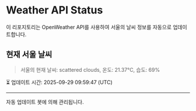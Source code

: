 
# Weather API Status

이 리포지토리는 OpenWeather API를 사용하여 서울의 날씨 정보를 자동으로 업데이트합니다.

## 현재 서울 날씨
> 서울의 현재 날씨: scattered clouds, 온도: 21.37°C, 습도: 69%

⏳ 업데이트 시간: 2025-09-29 09:59:47 (UTC)

---
자동 업데이트 봇에 의해 관리됩니다.
